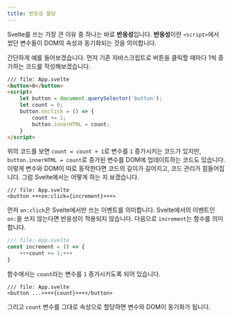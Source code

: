 ```yaml
---
title: 반응성 할당
---
```


Svelte를 쓰는 가장 큰 이유 중 하나는 바로 **반응성**입니다. **반응성**이란 `<script>`에서 썼던 변수들이 DOM의 속성과 동기화되는 것을 의미합니다.

간단하게 예를 들어보겠습니다. 먼저 기존 자바스크립트로 버튼을 클릭할 때마다 1씩 증가하는 코드를 작성해보겠습니다.

```html
/// file: App.svelte
<button>0</button>
<script>
	let button = document.querySelector('button');
	let count = 0;
	button.onclick = () => {
		count += 1;
		button.innerHTML = count;
	}
</script>
```

위의 코드를 보면 `count = count + 1`로 변수를 `1` 증가시키는 코드가 있지만, `button.innerHTML = count`로 증가된 변수를 DOM에 업데이트하는 코드도 있습니다. 이렇게 변수와 DOM이 따로 동작한다면 코드의 길이가 길어지고, 코드 관리가 힘들어집니다. 그럼 Svelte에서는 어떻게 하는 지 보겠습니다.

```svelte
/// file: App.svelte
<button +++on:click={increment}+++>
```

먼저 `on:click`은 Svelte에서만 쓰는 이벤트를 의미합니다. Svelte에서의 이벤트인 `on:`을 쓰지 않는다면 반응성이 적용되지 않습니다. 다음으로 `increment`는 함수를 의미합니다.

```js
/// file: App.svelte
const increment = () => {
	+++count += 1;+++
}
```

함수에서는 `count`라는 변수를 `1` 증가시키도록 되어 있습니다.

```svelte
/// file: App.svelte
<button ...>+++{count}+++</button>
```

그리고 `count` 변수를 그대로 속성으로 할당하면 변수와 DOM이 동기화가 됩니다.
